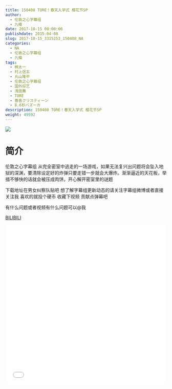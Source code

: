 ```yaml
---
title: 150408 TORE！春天入学式 樱花节SP
author: 
  - 伦敦之心字幕组
  - 九條
date: 2017-10-15 00:00:00
publishdate: 2015-04-08
slug: 2017-10-15_3315253_150408_NA
categories: 
  - NA
  - 伦敦之心字幕组
  - 九條
tags: 
  - 桝太一
  - 村上信五
  - 丸山隆平
  - 伦敦之心字幕组
  - 国外综艺
  - 浅田舞
  - TORE
  - 春香クリスティーン
  - 8.6秒バズーカ
description: 150408 TORE！春天入学式 樱花节SP
weight: 49592
---
```


![](https://i.imgur.com/19VueSF.jpg)

# 简介  
伦敦之心字幕组 从完全密室中逃走的一场游戏，如果无法复兴出问题将会坠入地狱的深渊，要清除设定好的炸弹只要走错一步就会大爆炸。渐渐逼近的天花板，举措不够快的话就会被压成肉饼。开心解开密室里的谜题
下载地址在男女纠察队贴吧 想了解字幕组更新动态的请关注字幕组微博或者直接关注我 喜欢的就投个硬币 收藏下视频 贡献点弹幕吧
有什么问题或者视频有什么问题可以@我

  [BILIBILI](https://www.bilibili.com/video/av3315253/)


  <iframe src="//www.bilibili.com/html/html5player.html?cid=5241660&aid=3315253" width="100%" height="500" frameborder="0" allowfullscreen="allowfullscreen"></iframe>

